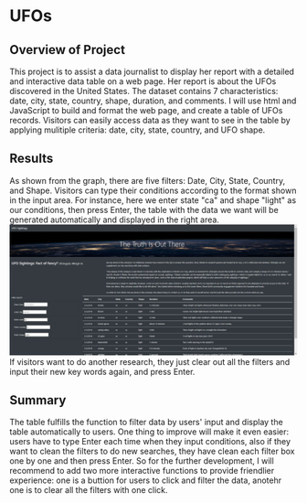 # UFOs

## Overview of Project
This project is to assist a data journalist to display her report with a detailed and interactive data table on a web page. Her report is about the UFOs discovered in the United States. The dataset contains 7 characteristics: date, city, state, country, shape, duration, and comments. I will use html and JavaScript to build and format the web page, and create a table of UFOs records. Visitors can easily access data as they want to see in the table by applying mulitiple criteria: date, city, state, country, and UFO shape.

## Results
As shown from the graph, there are five filters: Date, City, State, Country, and Shape. Visitors can type their conditions according to the format shown in the input area. For instance, here we enter state "ca" and shape "light" as our conditions, then press Enter, the table with the data we want will be generated automatically and displayed in the right area.
![how the table works](https://github.com/ZiwenLyu/UFOs/blob/main/case_diagram.png)
If visitors want to do another research, they just clear out all the filters and input their new key words again, and press Enter.

## Summary
The table fulfills the function to filter data by users' input and display the table automatically to users. One thing to improve will make it even easier: users have to type Enter each time when they input conditions, also if they want to clean the filters to do new searches, they have clean each filter box one by one and then press Enter. So for the further development, I will recommend to add two more interactive functions to provide friendlier experience: one is a buttion for users to click and filter the data, anotehr one is to clear all the filters with one click.  
